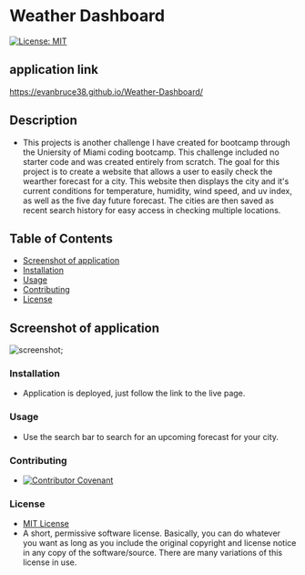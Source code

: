 # Weather Dashboard
  [![License: MIT](https://img.shields.io/badge/License-MIT-yellow.svg)](https://opensource.org/licenses/MIT)
  
  ## application link
  
  https://evanbruce38.github.io/Weather-Dashboard/

  ## Description
  
  * This projects is another challenge I have created for bootcamp through the Uniersity of Miami coding bootcamp. This challenge included no starter code and was created entirely from scratch. The goal for this project is to create a website that allows a user to easily check the wearther forecast for a city. This website then displays the city and it's current conditions for temperature, humidity, wind speed, and uv index, as well as the five day future forecast. The cities are then saved as recent search history for easy access in checking multiple locations.

  ## Table of Contents

  * [Screenshot of application](#screenshot-of-application)
  * [Installation](#installation)
  * [Usage](#usage)
  * [Contributing](#contributing)
  * [License](#license)

  ## Screenshot of application
  
  ![screenshot](./assets/images/Screenshot%202022-07-18%20201126.png);
  
  ### Installation
  
  * Application is deployed, just follow the link to the live page.

  ### Usage

  * Use the search bar to search for an upcoming forecast for your city.
  
  ### Contributing

  * [![Contributor Covenant](https://img.shields.io/badge/Contributor%20Covenant-2.1-4baaaa.svg)](code_of_conduct.md)

  ### License

  * [MIT License](https://opensource.org/licenses/MIT)
  * A short, permissive software license. Basically, you can do whatever you want as long as you include the original copyright and license notice in any copy of the software/source.  There are many variations of this license in use.
